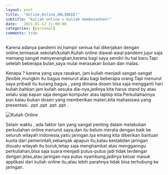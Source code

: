 ```yaml
---
layout: post
title:  "Online,Online,ONLINEEE!"
subtitle: "kuliah online = kuliah membosankan!"
date:   2021-01-12 11:00:00
categories: [personal]
comments: true
---
```

Karena adanya pandemi ini,hampir semua hal dikerjakan dengan online,termasuk sekolah/kuliah.Kuliah online diawal-awal pandemi jujur saja memang sangat menyenangkan,karena bagi saya sendiri itu hal baru.Tapi setelah beberapa bulan,saya mulai merasakan bosan dan malas.

Kenapa ? karena yang saya rasakan, jam kuliah menjadi sangat-sangat *flexible*,mungkin itu bagus menurut atau bagi beberapa orang.Tapi menurut saya pribadi itu kurang bagus , yang dimana dosen bisa saja mengganti hari kuliah bahkan jam kuliah sesuka dia-nya,jadinya kita harus stand by atau selalu siap kapan saja dengan komputer atau laptop kita.Perkuliahannya pun kalau bukan dosen yang memberikan materi,kita mahasiswa yang presentasi. .ppt .ppt .ppt .ppt .

![Kuliah Online](https://i.ibb.co/vDT0jsz/Screenshot-2021-01-13-112232.jpg "Kuliah Online")

Selain waktu , ada faktor lain yang sangat penting dalam melakukan perkuliahan online menurut saya,dan itu belum merata dengan baik ke seluruh wilayah indonesia,yaitu jaringan.Iya emang kita diberikan bantuan kuota dari pemerintah,sebanyak apapun itu,kalau kestabilan jaringan disuatu wilayah itu buruk,tetap saja menghambat atau mengganngu perkuliahan,bisa saja suara menjadi putus-putus jadi tidak terdengar dengan jelas,atau jaringan-nya putus nyambung,jadinya keluar masuk applikasi dari kuliah online itu,atau lebih parahnya tidak bisa terhubung ke jaringan.
